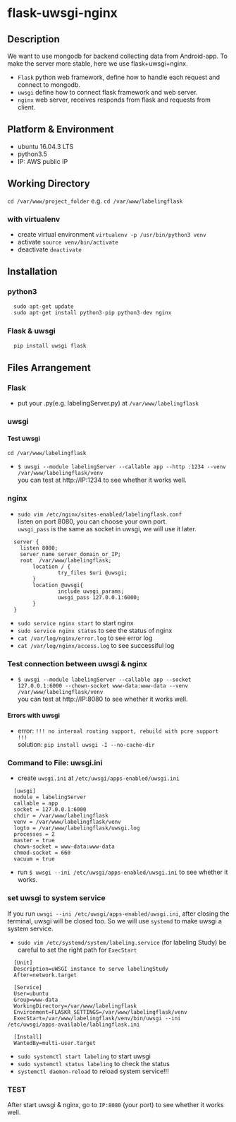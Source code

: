 # flask-uwsgi-nginx

## Description

We want to use mongodb for backend collecting data from Android-app.
To make the server more stable, here we use flask+uwsgi+nginx.

- `Flask` python web framework, define how to handle each request and connect to mongodb.
- `uwsgi` define how to connect flask framework and web server.
- `nginx` web server, receives responds from flask and requests from client.

## Platform & Environment
- ubuntu 16.04.3 LTS
- python3.5
- IP: AWS public IP

## Working Directory
`cd /var/www/project_folder`
e.g. `cd /var/www/labelingflask`

### with virtualenv
- create virtual environment `virtualenv -p /usr/bin/python3 venv`
- activate `source venv/bin/activate`
- deactivate `deactivate`

## Installation
### python3
```python
  sudo apt-get update
  sudo apt-get install python3-pip python3-dev nginx
```
### Flask & uwsgi
```python
  pip install uwsgi flask
```

## Files Arrangement
### Flask
- put your .py(e.g. labelingServer.py) at `/var/www/labelingflask`

### uwsgi
#### Test uwsgi
`cd /var/www/labelingflask`
- `$ uwsgi --module labelingServer --callable app --http :1234 --venv /var/www/labelingflask/venv` </br>
you can test at http://IP:1234 to see whether it works well.

### nginx
- `sudo vim /etc/nginx/sites-enabled/labelingflask.conf`</br>
listen on port 8080, you can choose your own port.</br>
`uwsgi_pass` is the same as socket in uwsgi, we will use it later.
```
  server {
    listen 8080;
    server_name server_domain_or_IP;
    root  /var/www/labelingflask;
        location / {
                try_files $uri @uwsgi;
        }
        location @uwsgi{
                include uwsgi_params;
                uwsgi_pass 127.0.0.1:6000;
        }
  }
```
- `sudo service nginx start` to start nginx
- `sudo service nginx status` to see the status of nginx
- `cat /var/log/nginx/error.log` to see error log
- `cat /var/log/nginx/access.log` to see successiful log

### Test connection between uwsgi & nginx
- `$ uwsgi --module labelingServer --callable app --socket 127.0.0.1:6000 --chown-socket www-data:www-data --venv /var/www/labelingflask/venv` </br>
you can test at http://IP:8080 to see whether it works well.

#### Errors with uwsgi
- error: `!!! no internal routing support, rebuild with pcre support !!!` </br>
solution: `pip install uwsgi -I --no-cache-dir`

### Command to File: uwsgi.ini
- create `uwsgi.ini` at `/etc/uwsgi/apps-enabled/uwsgi.ini`
```
  [uwsgi]
  module = labelingServer
  callable = app
  socket = 127.0.0.1:6000
  chdir = /var/www/labelingflask
  venv = /var/www/labelingflask/venv
  logto = /var/www/labelingflask/uwsgi.log
  processes = 2
  master = true
  chown-socket = www-data:www-data
  chmod-socket = 660
  vacuum = true
```
- run `$ uwsgi --ini /etc/uwsgi/apps-enabled/uwsgi.ini` to see whether it works.

### set uwsgi to system service
If you run `uwsgi --ini /etc/uwsgi/apps-enabled/uwsgi.ini`, after closing the terminal, uwsgi will be closed too.
So we will use `systemd` to make uwsgi a system service.
- `sudo vim /etc/systemd/system/labeling.service` (for labeling Study)
be careful to set the right path for `ExecStart`
```
  [Unit]
  Description=uWSGI instance to serve labelingStudy
  After=network.target

  [Service]
  User=ubuntu
  Group=www-data
  WorkingDirectory=/var/www/labelingflask
  Environment=FLASKR_SETTINGS=/var/www/labelingflask/venv
  ExecStart=/var/www/labelingflask/venv/bin/uwsgi --ini /etc/uwsgi/apps-available/lablingflask.ini

  [Install]
  WantedBy=multi-user.target
```
- `sudo systemctl start labeling` to start uwsgi
- `sudo systemctl status labeling` to check the status
- `systemctl daemon-reload` to reload system service!!!

### TEST
After start uwsgi & nginx, go to `IP:8080` (your port) to see whether it works well.
